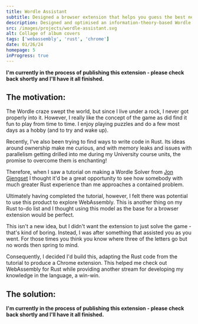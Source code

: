 ```yaml
---
title: Wordle Assistant
subtitle: Designed a browser extension that helps you guess the best next word in Wordle
description: Designed and optimised an information-theory-based Wordle Solver using Rust. Then combined WebAssembly and Chrome browser extensions to enable the solver to be used interactively to assist in the existing Worlde game.
src: /images/projects/wordle-assistant.svg
alt: Collage of album covers
tags: ['webassembly', 'rust', 'chrome']
date: 01/26/24
homepage: 5
inProgress: true
---
```


**I'm currently in the process of publishing this extension - please check back shortly and I'll have it all finished.**

## The motivation:

The Wordle craze swept the world, but since I live under a rock, I never got properly into it. However, I really like the concept of the game as did find it fun to play from time to time. I enjoy playing puzzles and do a few most days as a hobby (and to try and wake up).

Recently, I've also been trying to find ways to write code in Rust. Its ideas around ownership make me curious, and with memory leaks and issues with parallelism getting drilled into me during my University course units, the promise to overcome them is enchanting!

Therefore, when I saw a tutorial on making a Wordle Solver from [Jon Gjengset](https://www.youtube.com/c/JonGjengset) I thought it'd be a great opportunity to see how somebody with much greater Rust experience than me approaches a contained problem.

Ultimately having completed the tutorial, however, I felt there was potential to use this product to explore WebAssembly. This is another thing on my Rust to-do list and I thought using this model as the base for a browser extension would be perfect.

This isn't a new idea, but I didn't want the extension to just solve the game - that's kind of boring. Instead, I was after something that assisted you as you went. For those times you think you know where three of the letters go but no words then spring to mind.

Consequently, I decided I'd build this, adapting the Rust code from the tutorial to produce a Chrome extension. This helped me check out WebAssembly for Rust while providing another stream for developing my knowledge in the language, a win-win.

## The solution:

**I'm currently in the process of publishing this extension - please check back shortly and I'll have it all finished.**
